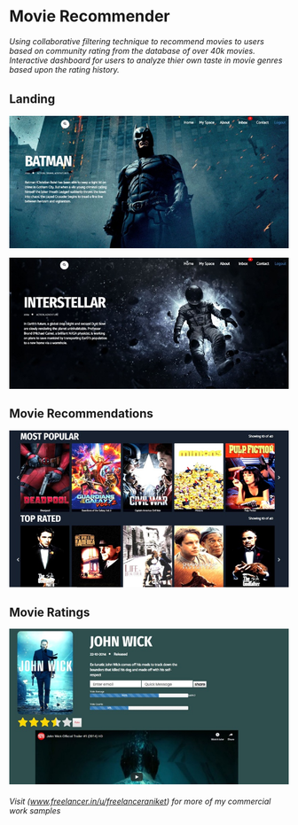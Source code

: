# Movie Recommender 
###### Using collaborative filtering technique to recommend movies to users based on community rating from the database of over 40k movies. Interactive dashboard for users to analyze thier own taste in movie genres based upon the rating history.
<h2>Landing</h2>

<img src="screens/ad1813.jpg">

![](screens/cc123d.jpg)

<h2>Movie Recommendations</h2>

<img src="screens/95b8b9.jpg">
<h2>Movie Ratings</h2> 

<img src="screens/676356.jpg">

###### Visit (www.freelancer.in/u/freelanceraniket) for more of my commercial work samples

